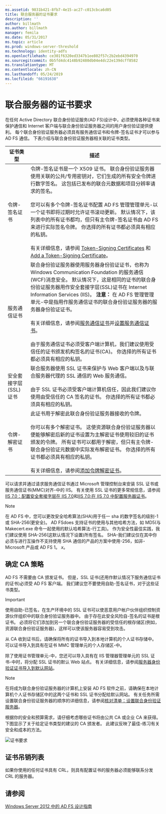 ```yaml
---
ms.assetid: 9831b421-8fb7-4e15-ac27-c013cbca6d05
title: 联合服务器的证书要求
description: ''
author: billmath
ms.author: billmath
manager: femila
ms.date: 05/31/2017
ms.topic: article
ms.prod: windows-server-threshold
ms.technology: identity-adfs
ms.openlocfilehash: ce301f6320ed3347b1ee802f57c2b2ebd4394970
ms.sourcegitcommit: 0b5fd4dc4148b92480db04e4dc22e139dcff8582
ms.translationtype: MT
ms.contentlocale: zh-CN
ms.lasthandoff: 05/24/2019
ms.locfileid: "66191638"
---
```

# <a name="certificate-requirements-for-federation-servers"></a>联合服务器的证书要求

在任何 Active Directory 联合身份验证服务\(AD FS\)设计中，必须使用各种证书来保护通信和 Internet 客户端与联合身份验证服务器之间的用户身份验证提供便利。 每个联合身份验证服务器必须具有服务通信证书和令牌\-签名证书才可以参与 AD FS 通信。 下表介绍与联合身份验证服务器相关联的证书类型。  
  
|证书类型|描述|  
|--------------------|---------------|  
|令牌\-签名证书|令牌\-签名证书是一个 X509 证书。 联合身份验证服务器使用关联的公共\/专用密钥对，它们生成的所有安全令牌进行数字签名。 这包括已发布的联合元数据和项目分辨率请求的签名。<br /><br />您可以有多个令牌\-签名证书配置 AD FS 管理管理单元\-以一个证书即将过期时允许证书滚动更新。 默认情况下，该列表中的所有证书都均，但只有主令牌\-签名证书由 AD FS 来进行实际签名令牌。 你选择的所有证书都必须具有相应的私钥。<br /><br />有关详细信息，请参阅 [Token-Signing Certificates](Token-Signing-Certificates.md) 和 [Add a Token-Signing Certificate](../../ad-fs/deployment/Add-a-Token-Signing-Certificate.md)。|  
|服务通信证书|联合身份验证服务器使用服务器身份验证证书，也称为 Windows Communication Foundation 的服务通信\(WCF\)消息安全。 默认情况下，这是相同的证书的联合身份验证服务器用作安全套接字层\(SSL\)证书在 Internet Information Services \(IIS\)。 **注意：** 在 AD FS 管理管理单元\-中是指用作服务通信证书的联合身份验证服务器的服务器身份验证证书。<br /><br />有关详细信息，请参阅[服务通信证书](Service-Communications-Certificates.md)并[设置服务通信证书](../../ad-fs/deployment/Set-a-Service-Communications-Certificate.md)。<br /><br />由于服务通信证书必须受客户端计算机，我们建议使用受信任的证书颁发机构签名的证书\(CA\)。 你选择的所有证书都必须具有相应的私钥。|  
|安全套接字层\(SSL\)证书|联合服务器使用 SSL 证书来保护与 Web 客户端以及与联合服务器代理的 SSL 通信的 Web 服务通信。<br /><br />由于 SSL 证书必须受客户端计算机信任，因此我们建议你使用由受信任的 CA 签名的证书。 你选择的所有证书都必须具有相应的私钥。|  
|令牌\-解密证书|此证书用于解密此联合身份验证服务器接收的令牌。<br /><br />你可以有多个解密证书。 这使资源联合身份验证服务器以便能够解密后新的证书设置为主解密证书使用较旧的证书颁发的令牌。 所有证书可以都用于解密，但只有主令牌\-联合身份验证元数据中实际发布解密证书。 你选择的所有证书都必须具有相应的私钥。<br /><br />有关详细信息，请参阅[添加令牌解密证书](../../ad-fs/deployment/Add-a-Token-Decrypting-Certificate.md)。|  
  
可以请求并通过请求服务通信证书通过 Microsoft 管理控制台来安装 SSL 证书或服务通信证书\(MMC\)对齐\-中的 IIS。 有关使用 SSL 证书的更多常规信息，请参阅 [IIS 7.0：配置安全套接字层在 IIS 7.0](https://go.microsoft.com/fwlink/?LinkID=108544)和[IIS 7.0:在 IIS 7.0 中配置服务器证书](https://go.microsoft.com/fwlink/?LinkID=108545)。  
  
> [!NOTE]  
> 在 AD FS 中，您可以更改安全哈希算法\(SHA\)用于任一 sha 的数字签名的级别\-1 或 SHA\-256\(更安全\)。 AD FSdoes 支持证书的使用与其他哈希方法，如 MD5\(与 Makecert.exe 命令一起使用的默认哈希算法\-行工具\)。 作为安全性最佳实践，我们建议使用 SHA\-256\(这默认情况下设置\)所有签名。 SHA\-我们建议仅在其中你必须与进行互操作不支持使用 SHA 通信的产品的方案中使用\-256，如非\-Microsoft 产品或 AD FS 1。 *x*。  
  
## <a name="determining-your-ca-strategy"></a>确定 CA 策略  
AD FS 不需要由 CA 颁发证书。 但是，SSL 证书\(还用作默认情况下服务通信证书的证书\)必须受 AD FS 客户端。 我们建议您不要使用自助\-签名证书，对于这些证书类型。  
  
> [!IMPORTANT]  
> 使用自助\-已签名，在生产环境中的 SSL 证书可以使恶意用户帐户伙伴组织控制资源伙伴组织中的联合身份验证服务器中。 由于存在此安全风险自\-签名的证书是根证书。 必须将它们添加到另一个联合身份验证服务器的受信任的根存储区\(例如，资源联合身份验证服务器\)，这样可以使该服务器容易受到攻击。  
  
从 CA 收到证书后，请确保将所有的证书导入到本地计算机的个人证书存储中。 可以证书导入到具有在证书 MMC 管理单元的个人存储区\-中。  
  
除了使用证书管理单元\-中，您还可以导入具有在 IIS 管理器管理单元的 SSL 证书\-中时，将分配 SSL 证书的默认 Web 站点。 有关详细信息，请参阅[服务器身份验证证书导入到默认网站](../../ad-fs/deployment/Import-a-Server-Authentication-Certificate-to-the-Default-Web-Site.md)。  
  
> [!NOTE]  
> 在将成为联合身份验证服务器的计算机上安装 AD FS 软件之前，请确保在本地计算机个人证书存储区中的这两个证书和 SSL 证书分配给默认网站。 有关任务所需设置联合身份验证服务器的顺序的详细信息，请参阅[核对清单：设置联合身份验证服务器](../../ad-fs/deployment/Checklist--Setting-Up-a-Federation-Server.md)。  
  
根据你的安全和预算需求，请仔细考虑哪些证书将由公共 CA 或企业 CA 来获得。 下图显示了关于给定证书类型的建议的 CA 颁发者。 此建议反映了最佳\-练习有关安全和成本的方法。  
  
![证书要求](media/adfs2_fedserver_certstory_1.png)  
  
## <a name="certificate-revocation-lists"></a>证书吊销列表  
如果你使用的任何证书具有 CRL，则具有配置证书的服务器必须能够联系分发 CRL 的服务器。  
  
## <a name="see-also"></a>请参阅
[Windows Server 2012 中的 AD FS 设计指南](AD-FS-Design-Guide-in-Windows-Server-2012.md)
